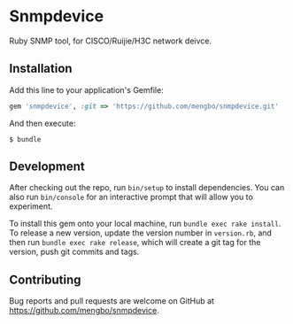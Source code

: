 # Snmpdevice

Ruby SNMP tool, for CISCO/Ruijie/H3C network deivce.

## Installation

Add this line to your application's Gemfile:

```ruby
gem 'snmpdevice', :git => 'https://github.com/mengbo/snmpdevice.git'
```

And then execute:

    $ bundle

## Development

After checking out the repo, run `bin/setup` to install dependencies. You can also run `bin/console` for an interactive prompt that will allow you to experiment.

To install this gem onto your local machine, run `bundle exec rake install`. To release a new version, update the version number in `version.rb`, and then run `bundle exec rake release`, which will create a git tag for the version, push git commits and tags.

## Contributing

Bug reports and pull requests are welcome on GitHub at https://github.com/mengbo/snmpdevice.

